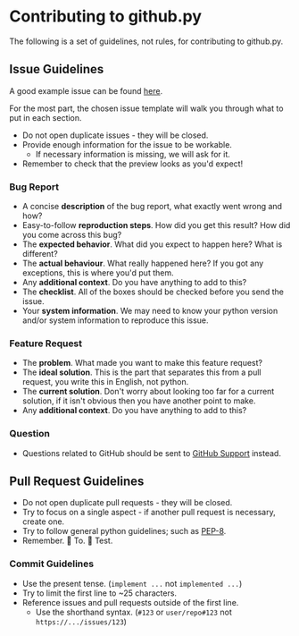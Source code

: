 # Contributing to github.py

The following is a set of guidelines, not rules, for contributing to github.py.


## Issue Guidelines

A good example issue can be found [here](https://github.com/ShineyDev/github.py/issues/5).

For the most part, the chosen issue template will walk you through what to put in each section.

- Do not open duplicate issues - they will be closed.
- Provide enough information for the issue to be workable.
    - If necessary information is missing, we will ask for it.
- Remember to check that the preview looks as you'd expect!


### Bug Report

- A concise **description** of the bug report, what exactly went wrong and how?
- Easy-to-follow **reproduction steps**. How did you get this result? How did you come across this bug?
- The **expected behavior**. What did you expect to happen here? What is different?
- The **actual behaviour**. What really happened here? If you got any exceptions, this is where you'd put them.
- Any **additional context**. Do you have anything to add to this?
- The **checklist**. All of the boxes should be checked before you send the issue.
- Your **system information**. We may need to know your python version and/or system information to reproduce this issue.


### Feature Request

- The **problem**. What made you want to make this feature request?
- The **ideal solution**. This is the part that separates this from a pull request, you write this in English, not python.
- The **current solution**. Don't worry about looking too far for a current solution, if it isn't obvious then you have another point to make.
- Any **additional context**. Do you have anything to add to this?


### Question

- Questions related to GitHub should be sent to [GitHub Support](https://github.com/contact) instead.


## Pull Request Guidelines

<!-- A good example pull request can be found [here](...). -->

- Do not open duplicate pull requests - they will be closed.
- Try to focus on a single aspect - if another pull request is necessary, create one.
- Try to follow general python guidelines; such as [PEP-8](https://www.python.org/dev/peps/pep-0008/).
- Remember. :clap: To. :clap: Test.


### Commit Guidelines

- Use the present tense. (`implement ...` not `implemented ...`)
- Try to limit the first line to ~25 characters.
- Reference issues and pull requests outside of the first line.
    - Use the shorthand syntax. (`#123` or `user/repo#123` not `https://.../issues/123`)

